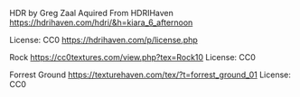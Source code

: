 HDR by Greg Zaal
Aquired From HDRIHaven
https://hdrihaven.com/hdri/&h=kiara_6_afternoon

License: CC0
https://hdrihaven.com/p/license.php


Rock
https://cc0textures.com/view.php?tex=Rock10
License: CC0

Forrest Ground
https://texturehaven.com/tex/?t=forrest_ground_01
License: CC0